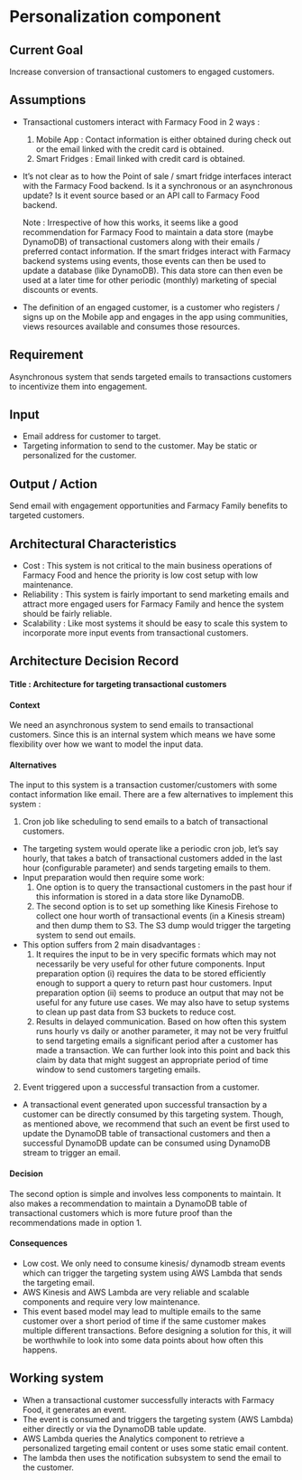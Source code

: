 # Personalization component

## Current Goal 
Increase conversion of transactional customers to engaged customers. 

## Assumptions 

- Transactional customers interact with Farmacy Food in 2 ways : 
  1. Mobile App : Contact information is either obtained during check out or the email linked with the credit card is obtained. 
  2. Smart Fridges : Email linked with credit card is obtained.
- It’s not clear as to how the Point of sale / smart fridge interfaces interact with the Farmacy Food backend. Is it a synchronous or an asynchronous update? 
Is it event source based or an API call to Farmacy Food backend. 
  
  Note : Irrespective of how this works, it seems like a good recommendation for Farmacy Food to maintain a data store (maybe DynamoDB) of transactional customers 
  along with their emails / preferred contact information. If the smart fridges interact with Farmacy backend systems using events, those events can then be used 
  to update a database (like DynamoDB). This data store can then even be used at a later time for other periodic (monthly) marketing of special discounts or events. 
- The definition of an engaged customer, is a customer who registers / signs up on the Mobile app and engages in the app using communities, views resources available and consumes those resources.

## Requirement 
Asynchronous system that sends targeted emails to transactions customers to incentivize them into engagement. 

## Input 
- Email address for customer to target. 
- Targeting information to send to the customer. May be static or personalized for the customer. 

## Output / Action
Send email with engagement opportunities and Farmacy Family benefits to targeted customers. 

## Architectural Characteristics 
- Cost : This system is not critical to the main business operations of Farmacy Food and hence the priority is low cost setup with low maintenance. 
- Reliability : This system is fairly important to send marketing emails and attract more engaged users for Farmacy Family and hence the system should be fairly reliable. 
- Scalability : Like most systems it should be easy to scale this system to incorporate more input events from transactional customers. 

## Architecture Decision Record 

#### Title : Architecture for targeting transactional customers 

#### Context 
We need an asynchronous system to send emails to transactional customers. Since this is an internal system which means we have some flexibility over how we want to model the input data.

#### Alternatives  
The input to this system is a transaction customer/customers with some contact information like email. There are a few alternatives to implement this system : 
1. Cron job like scheduling to send emails to a batch of transactional customers. 
  - The targeting system would operate like a periodic cron job, let’s say hourly, that takes a batch of transactional customers added in the last hour (configurable parameter) and sends targeting emails to them. 
  - Input preparation would then require some work: 
    1. One option is to query the transactional customers in the past hour if this information is stored in a data store like DynamoDB. 
    2. The second option is to set up something like Kinesis Firehose to collect one hour worth of transactional events (in a Kinesis stream) and then dump them to S3. The S3 dump would trigger the targeting system to send out emails. 
  - This option suffers from 2 main disadvantages : 
    1. It requires the input to be in very specific formats which may not necessarily be very useful for other future components. Input preparation option (i) requires the data to be stored efficiently enough to support a query to return past hour customers. Input preparation option (ii) seems to produce an output that may not be useful for any future use cases. We may also have to setup systems to clean up past data from S3 buckets to reduce cost. 
    2. Results in delayed communication. Based on how often this system runs hourly vs daily or another parameter, it may not be very fruitful to send targeting emails a significant period after a customer has made a transaction. We can further look into this point and back this claim by data that might suggest an appropriate period of time window to send customers targeting emails. 

2. Event triggered upon a successful transaction from a customer. 
- A transactional event generated upon successful transaction by a customer can be directly consumed by this targeting system. Though, as mentioned above, we recommend that such an event be first used to update the DynamoDB table of transactional customers and then a successful DynamoDB update can be consumed using DynamoDB stream to trigger an email. 

#### Decision  
The second option is simple and involves less components to maintain. It also makes a recommendation to maintain a DynamoDB table of transactional customers which is more future proof than the recommendations made in option 1. 

#### Consequences  
- Low cost. We only need to consume kinesis/ dynamodb stream events which can trigger the targeting system using AWS Lambda that sends the targeting email. 
- AWS Kinesis and AWS Lambda are very reliable and scalable components and require very low maintenance. 
- This event based model may lead to multiple emails to the same customer over a short period of time if the same customer makes multiple different transactions. Before designing a solution for this, it will be worthwhile to look into some data points about how often this happens.

## Working system 
- When a transactional customer successfully interacts with Farmacy Food, it generates an event. 
- The event is consumed and triggers the targeting system (AWS Lambda) either directly or via the DynamoDB table update. 
- AWS Lambda queries the Analytics component to retrieve a personalized targeting email content or uses some static email content. 
- The lambda then uses the notification subsystem to send the email to the customer. 
